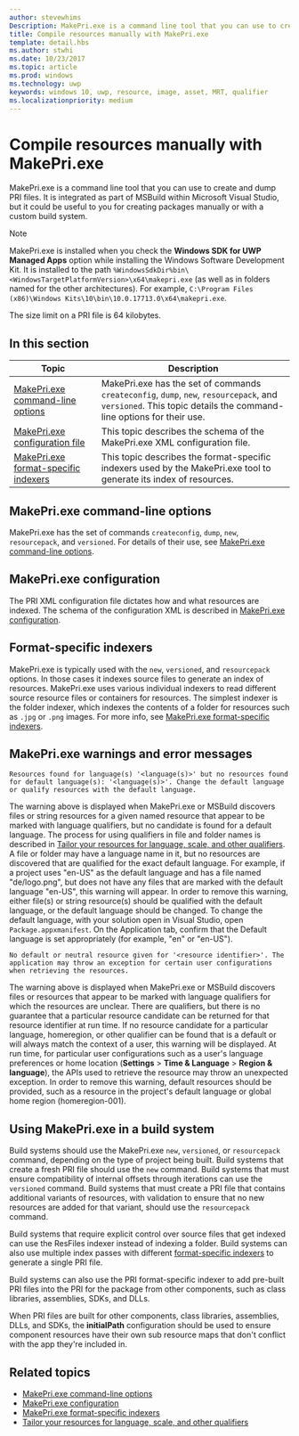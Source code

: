 ```yaml
---
author: stevewhims
Description: MakePri.exe is a command line tool that you can use to create and dump PRI files. It is integrated as part of MSBuild within Microsoft Visual Studio, but it could be useful to you for creating packages manually or with a custom build system.
title: Compile resources manually with MakePri.exe
template: detail.hbs
ms.author: stwhi
ms.date: 10/23/2017
ms.topic: article
ms.prod: windows
ms.technology: uwp
keywords: windows 10, uwp, resource, image, asset, MRT, qualifier
ms.localizationpriority: medium
---
```


# Compile resources manually with MakePri.exe

MakePri.exe is a command line tool that you can use to create and dump PRI files. It is integrated as part of MSBuild within Microsoft Visual Studio, but it could be useful to you for creating packages manually or with a custom build system.

> [!NOTE]
> MakePri.exe is installed when you check the **Windows SDK for UWP Managed Apps** option while installing the Windows Software Development Kit. It is installed to the path `%WindowsSdkDir%bin\<WindowsTargetPlatformVersion>\x64\makepri.exe` (as well as in folders named for the other architectures). For example, `C:\Program Files (x86)\Windows Kits\10\bin\10.0.17713.0\x64\makepri.exe`.

The size limit on a PRI file is 64 kilobytes.

## In this section
|Topic|Description|
|-|-|
| [MakePri.exe command-line options](makepri-exe-command-options.md) | MakePri.exe has the set of commands `createconfig`, `dump`, `new`, `resourcepack`, and `versioned`. This topic details the command-line options for their use. |
| [MakePri.exe configuration file](makepri-exe-configuration.md) | This topic describes the schema of the MakePri.exe XML configuration file. |
| [MakePri.exe format-specific indexers](makepri-exe-format-specific-indexers.md) | This topic describes the format-specific indexers used by the MakePri.exe tool to generate its index of resources. |

## MakePri.exe command-line options

MakePri.exe has the set of commands `createconfig`, `dump`, `new`, `resourcepack`, and `versioned`. For details of their use, see [MakePri.exe command-line options](makepri-exe-command-options.md).

## MakePri.exe configuration

The PRI XML configuration file dictates how and what resources are indexed. The schema of the configuration XML is described in [MakePri.exe configuration](makepri-exe-configuration.md).

## Format-specific indexers

MakePri.exe is typically used with the `new`, `versioned`, and `resourcepack` options. In those cases it indexes source files to generate an index of resources. MakePri.exe uses various individual indexers to read different source resource files or containers for resources. The simplest indexer is the folder indexer, which indexes the contents of a folder for resources such as `.jpg` or `.png` images. For more info, see [MakePri.exe format-specific indexers](makepri-exe-format-specific-indexers.md).

## MakePri.exe warnings and error messages

```
Resources found for language(s) '<language(s)>' but no resources found for default language(s): '<language(s)>'. Change the default language or qualify resources with the default language.
```

The warning above is displayed when MakePri.exe or MSBuild discovers files or string resources for a given named resource that appear to be marked with language qualifiers, but no candidate is found for a default language. The process for using qualifiers in file and folder names is described in [Tailor your resources for language, scale, and other qualifiers](tailor-resources-lang-scale-contrast.md). A file or folder may have a language name in it, but no resources are discovered that are qualified for the exact default language. For example, if a project uses "en-US" as the default language and has a file named "de/logo.png", but does not have any files that are marked with the default language "en-US", this warning will appear. In order to remove this warning, either file(s) or string resource(s) should be qualified with the default language, or the default language should be changed. To change the default language, with your solution open in Visual Studio, open `Package.appxmanifest`. On the Application tab, confirm that the Default language is set appropriately (for example, "en" or "en-US").

```
No default or neutral resource given for '<resource identifier>'. The application may throw an exception for certain user configurations when retrieving the resources.
```

The warning above is displayed when MakePri.exe or MSBuild discovers files or resources that appear to be marked with language qualifiers for which the resources are unclear. There are qualifiers, but there is no guarantee that a particular resource candidate can be returned for that resource identifier at run time. If no resource candidate for a particular language, homeregion, or other qualifier can be found that is a default or will always match the context of a user, this warning will be displayed. At run time, for particular user configurations such as a user's language preferences or home location (**Settings** > **Time & Language** > **Region & language**), the APIs used to retrieve the resource may throw an unexpected exception. In order to remove this warning, default resources should be provided, such as a resource in the project's default language or global home region (homeregion-001).

## Using MakePri.exe in a build system

Build systems should use the MakePri.exe `new`, `versioned`, or `resourcepack` command, depending on the type of project being built. Build systems that create a fresh PRI file should use the `new` command. Build systems that must ensure compatibility of internal offsets through iterations can use the `versioned` command. Build systems that must create a PRI file that contains additional variants of resources, with validation to ensure that no new resources are added for that variant, should use the `resourcepack` command.

Build systems that require explicit control over source files that get indexed can use the ResFiles indexer instead of indexing a folder. Build systems can also use multiple index passes with different [format-specific indexers](makepri-exe-format-specific-indexers.md) to generate a single PRI file.

Build systems can also use the PRI format-specific indexer to add pre-built PRI files into the PRI for the package from other components, such as class libraries, assemblies, SDKs, and DLLs.

When PRI files are built for other components, class libraries, assemblies, DLLs, and SDKs, the **initialPath** configuration should be used to ensure component resources have their own sub resource maps that don't conflict with the app they're included in.

## Related topics
* [MakePri.exe command-line options](makepri-exe-command-options.md)
* [MakePri.exe configuration](makepri-exe-configuration.md)
* [MakePri.exe format-specific indexers](makepri-exe-format-specific-indexers.md)
* [Tailor your resources for language, scale, and other qualifiers](tailor-resources-lang-scale-contrast.md)

